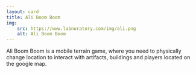 ```yaml
---
layout: card
title: Ali Boom Boom
img:
    src: https://www.labnoratory.com/img/ali.png
    alt: Ali Boom Boom
---
```


Ali Boom Boom is a mobile terrain game, where you need to physically change location to interact with artifacts, 
buildings and players located on the google map.
